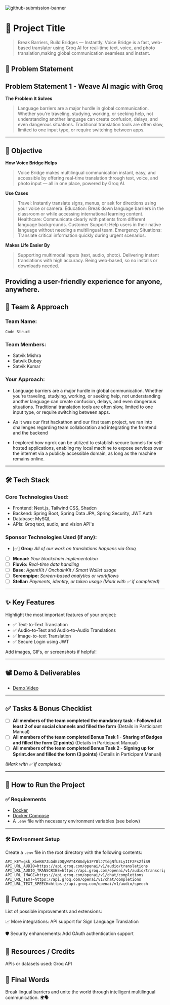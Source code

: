 ![github-submission-banner](https://github.com/user-attachments/assets/a1493b84-e4e2-456e-a791-ce35ee2bcf2f)

# 🚀 Project Title

> Break Barriers, Build Bridges — Instantly.
> Voice Bridge is a fast, web-based translator using Groq AI for real-time text, voice, and photo translation,making global communication seamless and instant.

## 📌 Problem Statement

## Problem Statement 1 - Weave Al magic with Groq
**The Problem It Solves**
> Language barriers are a major hurdle in global communication. Whether you're traveling, studying, working, or seeking help, not understanding another language can create confusion, delays, and even dangerous situations. Traditional translation tools are often slow, limited to one input type, or require switching between apps.

---

## 🎯 Objective

**How Voice Bridge Helps**
> Voice Bridge makes multilingual communication instant, easy, and accessible by offering real-time translation through text, voice, and photo input — all in one place, powered by Groq AI.


**Use Cases**
> Travel: Instantly translate signs, menus, or ask for directions using your voice or camera.
> Education: Break down language barriers in the classroom or while accessing international learning content.
> Healthcare: Communicate clearly with patients from different language backgrounds.
> Customer Support: Help users in their native language without needing a multilingual team.
> Emergency Situations: Translate critical information quickly during urgent scenarios.

**Makes Life Easier By**
> Supporting multimodal inputs (text, audio, photo).
> Delivering instant translations with high accuracy.
> Being web-based, so no installs or downloads needed.

Providing a user-friendly experience for anyone, anywhere.
---

## 🧠 Team & Approach

### Team Name:  
`Code Struct`

### Team Members:  
- Satvik Mishra
- Satwik Dubey
- Satvik Kumar

### Your Approach:  
- Language barriers are a major hurdle in global communication. Whether you're traveling, studying, working, or seeking help, not understanding another language can create confusion, delays, and even dangerous situations. Traditional translation tools are often slow, limited to one input type, or require switching between apps.

- As it was our first hackathon and our first team project, we ran into challenges regarding team collaboration and integrating the frontend and the backend

- I explored how ngrok can be utilized to establish secure tunnels for self-hosted applications, enabling my local machine to expose services over the internet via a publicly accessible domain, as long as the machine remains online.

---

## 🛠️ Tech Stack

### Core Technologies Used:
- Frontend: Next.js, Tailwind CSS, Shadcn
- Backend: Spring Boot, Spring Data JPA, Spring Security, JWT Auth
- Database: MySQL
- APIs: Groq text, audio, and vision API's

### Sponsor Technologies Used (if any):
- [✅] **Groq:** _All of our work on translations happens via Groq_  
- [ ] **Monad:** _Your blockchain implementation_  
- [ ] **Fluvio:** _Real-time data handling_  
- [ ] **Base:** _AgentKit / OnchainKit / Smart Wallet usage_  
- [ ] **Screenpipe:** _Screen-based analytics or workflows_  
- [ ] **Stellar:** _Payments, identity, or token usage_
*(Mark with ✅ if completed)*
---

## ✨ Key Features

Highlight the most important features of your project:

- ✅ Text-to-Text Translation
- ✅ Audio-to-Text and Audio-to-Audio Translations
- ✅ Image-to-text Translation
- ✅ Secure Login using JWT

Add images, GIFs, or screenshots if helpful!

---

## 📽️ Demo & Deliverables

- [Demo Video](https://www.youtube.com/watch?v=W5h3b5eoeSU)

---

## ✅ Tasks & Bonus Checklist

- [ ] **All members of the team completed the mandatory task - Followed at least 2 of our social channels and filled the form** (Details in Participant Manual)  
- [ ] **All members of the team completed Bonus Task 1 - Sharing of Badges and filled the form (2 points)**  (Details in Participant Manual)
- [ ] **All members of the team completed Bonus Task 2 - Signing up for Sprint.dev and filled the form (3 points)**  (Details in Participant Manual)

*(Mark with ✅ if completed)*

---

## 🧪 How to Run the Project

### ✅ Requirements

- [Docker](https://www.docker.com/)
- [Docker Compose](https://docs.docker.com/compose/)
- A `.env` file with necessary environment variables (see below)

---

### 🛠️ Environment Setup

Create a `.env` file in the root directory with the following contents:

```env
API_KEY=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
API_URL_AUDIO=https://api.groq.com/openai/v1/audio/translations
API_URL_AUDIO_TRANSCRIBE=https://api.groq.com/openai/v1/audio/transcriptions
API_URL_IMAGE=https://api.groq.com/openai/v1/chat/completions
API_URL_TEXT=https://api.groq.com/openai/v1/chat/completions
API_URL_TEXT_SPEECH=https://api.groq.com/openai/v1/audio/speech
```
## 🧬 Future Scope
List of possible improvements and extensions:

📈 More integrations: API support for Sign Language Translation

🛡️ Security enhancements: Add OAuth authentication support

## 📎 Resources / Credits
APIs or datasets used: Groq API

## 🏁 Final Words
Break lingual barriers and unite the world through intelligent multilingual communication. 🌍🗣️
